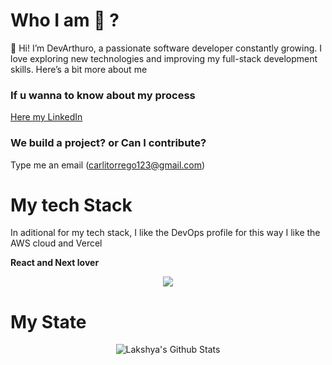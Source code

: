 # Who I am 🚀 ?

👋 Hi! I’m DevArthuro, a passionate software developer constantly growing. I love exploring new technologies and improving my full-stack development skills. Here’s a bit more about me

### If u wanna to know about my process

[Here my LinkedIn](https://www.linkedin.com/in/carlos-arturo-orrego/)

### We build a project? or Can I contribute?

Type me an email (carlitorrego123@gmail.com)

# My tech Stack

In aditional for my tech stack, I like the DevOps profile for this way I like the AWS cloud and Vercel

**React and Next lover**

 <p align='center'>
   <img align="center" src="https://github-readme-stats.vercel.app/api/top-langs?username=DevArthuro&locale=en&hide_title=true&layout=compact&card_width=320&langs_count=10&theme=gotham&hide_border=false" />
  </p>

# My State

<p align='center'>
  <img align="center" src="https://github-readme-stats.vercel.app/api?username=DevArthuro&show_icons=true&title_color=fff&icon_color=79ff97&text_color=efefef&bg_color=24292e" alt="Lakshya's Github Stats">
</p>

